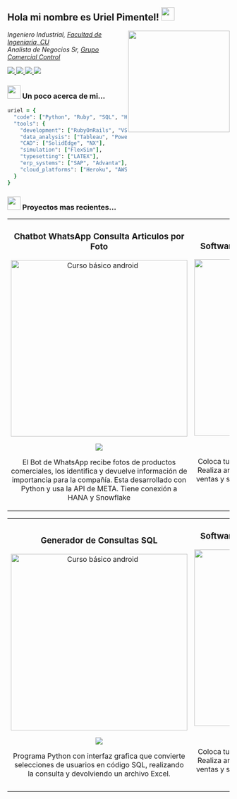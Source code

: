 <h2> Hola mi nombre es Uriel Pimentel! <img src="https://media.giphy.com/media/v1.Y2lkPTc5MGI3NjExbm51azdkMjZ1Z3FncTY4eXluY3gwZWVnejZyNWU0bnM3bDlyaXhjMyZlcD12MV9pbnRlcm5hbF9naWZfYnlfaWQmY3Q9Zw/Cmr1OMJ2FN0B2/giphy.gif" width="30"></h2>
<img align='right' src="https://media.giphy.com/media/v1.Y2lkPTc5MGI3NjExY3Jqc2R4ZHRjZGg0bmF1dDNteW5mbWlhZW10ZjdiY2N2YmtmeDU2biZlcD12MV9pbnRlcm5hbF9naWZfYnlfaWQmY3Q9Zw/qgQUggAC3Pfv687qPC/giphy.gif" width="230">
<p><em>Ingeniero Industrial, <a href="https://www.ingenieria.unam.mx/">Facultad de Ingeniaría, CU </a>
</br>Analista de Negocios Sr, <a href="https://www.ccontrol.com.mx/">Grupo Comercial Control</a> 
</em></p>

<a href="www.linkedin.com/in/urii3l" target="_blank">
    <img src="https://img.shields.io/badge/LinkedIn-0077B5?style=for-the-badge&logo=linkedin&logoColor=white/"/>
</a>
<a href="https://www.facebook.com/uri.alan.77?locale=es_LA" target="_blank">
    <img src="https://img.shields.io/badge/Facebook-1877F2?style=for-the-badge&logo=facebook&logoColor=white"/>
</a>
<a href="https://wa.me/525580351664" target="_blank">
    <img src="https://img.shields.io/badge/WhatsApp-25D366?style=for-the-badge&logo=whatsapp&logoColor=white"/>
</a>
<a href="mailto:uriel.pimentel.hidrogo@gmail.com" target="_blank">
    <img src="https://img.shields.io/badge/Gmail-D14836?style=for-the-badge&logo=gmail&logoColor=white"/>
</a>

### <img src="https://media.giphy.com/media/WUlplcMpOCEmTGBtBW/giphy.gif" width="30"> Un poco acerca de mi...  

```ruby
uriel = {
  "code": ["Python", "Ruby", "SQL", "HTML", "CSS"],
  "tools": {
    "development": ["RubyOnRails", "VSCode", "Git"],
    "data_analysis": ["Tableau", "PowerBI", "Jupyter", "Excel", "Pandas", "Numpy"],
    "CAD": ["SolidEdge", "NX"],
    "simulation": ["FlexSim"],
    "typesetting": ["LATEX"],
    "erp_systems": ["SAP", "Advanta"],
    "cloud_platforms": ["Heroku", "AWS"]
  }
}
```

### <img src="https://media.giphy.com/media/v1.Y2lkPTc5MGI3NjExYmgxMml3NXY0Y2dmNXhjMXZyM2IzaWJsZjU0dGp5eHN0Zm5rcnB6cyZlcD12MV9pbnRlcm5hbF9naWZfYnlfaWQmY3Q9Zw/CjmvTCZf2U3p09Cn0h/giphy.gif" width="30"> Proyectos mas recientes... 

<table>
<tr>
<td width="50%">
<h3 align="center">Chatbot WhatsApp Consulta Articulos por Foto</h3>
<div align="center">
<a href="https://youtu.be/bBskCBXI6Wg" target="_blank"><img src="https://i.imgur.com/wiGPDan.jpeg" width="400" alt="Curso básico android"></a>
<p>
<a href="https://youtu.be/bBskCBXI6Wg" target="_blank">
<img src="https://img.shields.io/badge/-Youtube-green?style=for-the-badge&color=fbfc40">
</a>
</p>
<p>El Bot de WhatsApp recibe fotos de productos comerciales, los identifica y devuelve información de importancia para la compañía. Esta desarrollado con Python y usa la API de META. Tiene conexión a HANA y Snowflake </p>
</div>
                                                                                      
</td>

<td width="50%">
<h3 align="center">Software para Cálculo de Transferencias</h3>
<div align="center">                                       
<a href="https://youtu.be/XlLQurPsyFw" target="_blank"><img src="https://i.imgur.com/1hwvXvG.jpeg" width="400" alt="Curso básico android"></a>
<br>
<p>
<a href="[https://youtu.be/XlLQurPsyFw" target="_blank">
<img src="https://img.shields.io/badge/-Youtube-green?style=for-the-badge&color=fbfc40">
</a>
</p>
<p>Coloca tu inventario en el tiempo y lugar correctos. Realiza análisis de bases de datos para pronosticar ventas y sugerir transferencias entre tiendas de una organización.</p>
</div>                                                             
</table>                                                                                 
</div>


<table>
<tr>
<td width="50%">
<h3 align="center">Generador de Consultas SQL</h3>
<div align="center">
<a href="https://youtu.be/pC4QGR2eOt4" target="_blank"><img src="https://i.imgur.com/C4NaRqv.jpeg" width="400" alt="Curso básico android"></a>
<p>
<a href="https://youtu.be/pC4QGR2eOt4" target="_blank">
<img src="https://img.shields.io/badge/-Youtube-green?style=for-the-badge&color=fbfc40">
</a>
</p>
<p>Programa Python con interfaz grafica que convierte selecciones de usuarios en código SQL, realizando la consulta y devolviendo un archivo Excel. </p>
</div>
                                                                                      
</td>

<td width="50%">
<h3 align="center">Software para Cálculo de Transferencias</h3>
<div align="center">                                       
<a href="https://youtu.be/XlLQurPsyFw" target="_blank"><img src="https://i.imgur.com/1hwvXvG.jpeg" width="400" alt="Curso básico android"></a>
<br>
<p>
<a href="[https://youtu.be/XlLQurPsyFw" target="_blank">
<img src="https://img.shields.io/badge/-Youtube-green?style=for-the-badge&color=fbfc40">
</a>
</p>
<p>Coloca tu inventario en el tiempo y lugar correctos. Realiza análisis de bases de datos para pronosticar ventas y sugerir transferencias entre tiendas de una organización.</p>
</div>                                                             
</table>                                                                                 
</div>
<br>

